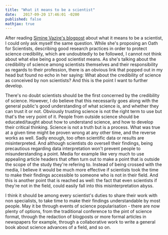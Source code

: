 ```yaml
---
title: "What it means to be a scientist"
date:   2017-09-20 17:46:01 -0200
published: false
mathjax: true
---
```


After reading [Simine Vazire's blogpost](http://sometimesimwrong.typepad.com/wrong/2018/01/oath-for-scientists.html) about what it means to be a scientist, I could only ask myself the same question.
While she's proposing an Oath for Scientists, describing good research practices in order to protect science 
credibility, which are undoubtedly to be followed, I cannot not think about what else being a good scientist means.
As she's talking about the credibility of science among scientists themselves and their responsibility as regards to 
their profession, there is an obvious link that popped out in my head but found no echo in her saying: 
What about the credibility of science as conceived by non scientists?
And this is the point I want to further develop. 

There's no doubt scientists should be the first concerned by the credibility of science.
However, I do believe that this necessarily goes along with the general public's good understanding of what science is, and whether
they can trust it or not. 
Obviously trusting science is not the right term to use but that's the very point of it. 
People from outside science should be educated/taught about how to understand science, and how to develop their critical thinking.
Science is not a truth but is a process. What was true at a given time might be proven wrong at any other time, and the reverse
works as well. 
Sadly enough, too often scientific data or results are misinterpreted. And although scientists do oversell their findings, being precautious regarding data interpretation won't prevent people to misunderstanding a point. Media for example like very much to use appealing article headers that often turn out to make a point that is outside the scope of the study they're refering to. 
Instead of being crossed with the media, I believe it would be much more effective if scientists took the time to make their findings accessible to someone who is not in their field.
And this is another point that is reached as well: the fact that even scientists if they're not in the field, could easily fall into this misinterpretation abyss. 

I think it should be among every scientist's duties to share their work with non specialists, to take time to make their findings understandable by most people. May it be through events of science popularisation - there are now plenty of options, from the traditional conference to the pint of science format, through the redaction of blogposts or more formal articles in newspapers for example, through a collaborative work to write a general book about science advances of a field, and so on.

